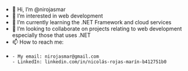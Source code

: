 - 👋 Hi, I’m @nirojasmar
- 👀 I’m interested in web development
- 🌱 I’m currently learning the .NET Framework and cloud services
- 💞️ I’m looking to collaborate on projects relating to web development especially those that uses .NET
- 📫 How to reach me:
- 
      - My email: nirojasmar@gmail.com
      - LinkedIn: linkedin.com/in/nicolás-rojas-marín-b412751b0

<!---
nirojasmar/nirojasmar is a ✨ special ✨ repository because its `README.md` (this file) appears on your GitHub profile.
You can click the Preview link to take a look at your changes.
--->
